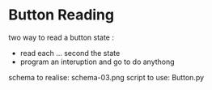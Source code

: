 # Button Reading

two way to read a button state :
 * read each ... second the state
 * program an interuption and go to do anythong 

 schema to realise: schema-03.png
 script to use: Button.py
